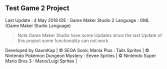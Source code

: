 ## Test Game 2 Project ##
Last Update : 4 May 2018
IDE : Game Maker Studio 2
Language : GML (Game Maker Studio Language)

>Note Game Maker Studio have some Updates since the last Update of this project some functionality  can not work.


Developed by GaumKap | 
© SEGA Sonic Mania Plus : Tails Sprites | 
© Nintendo Pokémon Dungeon Mystery : Eevee Sprites | 
© Nintendo Super Mario Bros 3 : Mario/Luigi Sprites |
